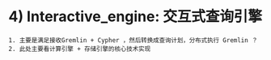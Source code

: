 # 4) Interactive_engine: 交互式查询引擎  

    1. 主要是满足接收Gremlin + Cypher ，然后转换成查询计划，分布式执行 Gremlin ？
    2. 此处主要看计算引擎 + 存储引擎的核心技术实现